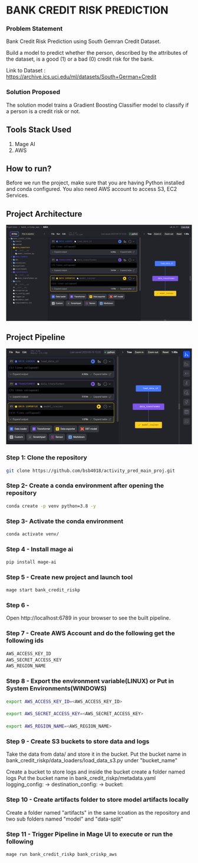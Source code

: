 # BANK CREDIT RISK PREDICTION

### Problem Statement
Bank Credit Risk Prediction using South Gemran Credit Dataset.

Build a model to predict whether the person, described by the attributes of the dataset, is a good (1) or a bad (0) credit risk for the bank.

Link to Dataset : https://archive.ics.uci.edu/ml/datasets/South+German+Credit
### Solution Proposed 
The solution model trains a Gradient Boosting Classifier model to classify if a person is a credit risk or not.
## Tools Stack Used
1. Mage AI
2. AWS


## How to run?
Before we run the project, make sure that you are having Python installed and conda configured. You also need AWS account to access S3, EC2 Services.


## Project Architecture
![image](https://github.com/bsb4018/bank_credit_risk_mage/blob/main/assets/file_structure-pipeline.png)

## Project Pipeline
![image](https://github.com/bsb4018/bank_credit_risk_mage/blob/main/assets/pipeline_tree.png)


### Step 1: Clone the repository
```bash
git clone https://github.com/bsb4018/activity_pred_main_proj.git
```

### Step 2- Create a conda environment after opening the repository

```bash
conda create -p venv python=3.8 -y
```

### Step 3- Activate the conda environment
```bash
conda activate venv/
```

### Step 4 - Install mage ai
```bash
pip install mage-ai
```

### Step 5 - Create new project and launch tool
```bash
mage start bank_credit_riskp
```

### Step 6 -  
Open http://localhost:6789 in your browser to see the built pipeline.

### Step 7 - Create AWS Account and do the following get the following ids
```bash
AWS_ACCESS_KEY_ID
AWS_SECRET_ACCESS_KEY
AWS_REGION_NAME
```

### Step 8 - Export the environment variable(LINUX) or Put in System Environments(WINDOWS)
```bash
export AWS_ACCESS_KEY_ID=<AWS_ACCESS_KEY_ID>

export AWS_SECRET_ACCESS_KEY=<AWS_SECRET_ACCESS_KEY>

export AWS_REGION_NAME=<AWS_REGION_NAME>

```

### Step 9 - Create S3 buckets to store data and logs
Take the data from data/ and store it in the bucket.
Put the bucket name in bank_credit_riskp/data_loaders/load_data_s3.py under "bucket_name"

Create a bucket to store logs and inside the bucket create a folder named logs
Put the bucket name in bank_credit_riskp/metadata.yaml  logging_config: -> destination_config: -> bucket:

### Step 10 - Create artifacts folder to store model artifacts locally
Create a folder named "artifacts" in the same lcoation as the repository and two sub folders named "model" and "data-split" 


### Step 11 - Trigger Pipeline in Mage UI to execute or run the following
```bash
mage run bank_credit_riskp bank_criskp_aws
```
